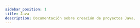```yaml
---
sidebar_position: 1
title: Java
description: Documentación sobre creación de proyectos Java.
---
```

